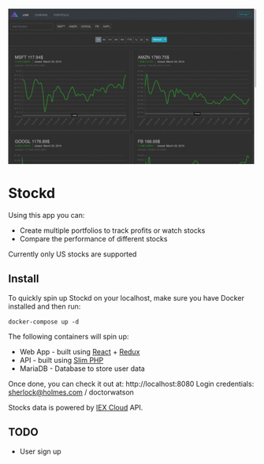![Stockd Web App](static/stockd.gif)

# Stockd

Using this app you can:

- Create multiple portfolios to track profits or watch stocks
- Compare the performance of different stocks

Currently only US stocks are supported

## Install

To quickly spin up Stockd on your localhost, make sure you have Docker installed and then run:

```
docker-compose up -d
```

The following containers will spin up:

- Web App - built using [React](https://reactjs.org/) + [Redux](https://redux.js.org/)
- API - built using [Slim PHP](http://www.slimframework.com/)
- MariaDB - Database to store user data

Once done, you can check it out at: http://localhost:8080
Login credentials: sherlock@holmes.com / doctorwatson

Stocks data is powered by [IEX Cloud](https://iexcloud.io/) API.

## TODO

- User sign up
